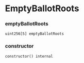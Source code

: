 # EmptyBallotRoots

### emptyBallotRoots

```solidity
uint256[5] emptyBallotRoots
```

### constructor

```solidity
constructor() internal
```
